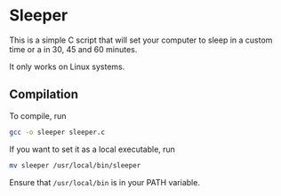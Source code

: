# Sleeper

This is a simple C script that will set your computer to sleep in a custom time 
or a in 30, 45 and 60 minutes.

It only works on Linux systems.

## Compilation

To compile, run 

```bash
gcc -o sleeper sleeper.c
```

If you want to set it as a local executable, run 

```bash
mv sleeper /usr/local/bin/sleeper 
```

Ensure that `/usr/local/bin` is in your PATH variable.

